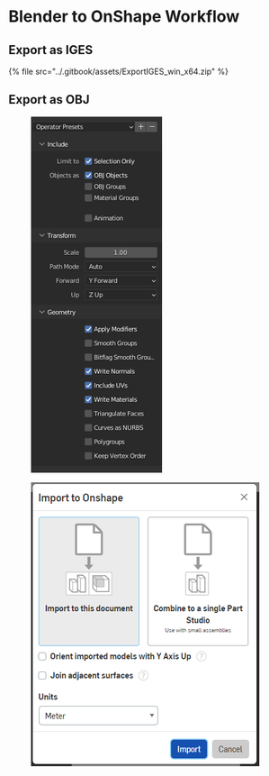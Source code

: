 # Blender to OnShape Workflow



## Export as IGES

{% file src="../.gitbook/assets/ExportIGES_win_x64.zip" %}







## Export as OBJ



<figure><img src="../.gitbook/assets/image (159).png" alt=""><figcaption></figcaption></figure>



<figure><img src="../.gitbook/assets/image (160).png" alt=""><figcaption></figcaption></figure>
